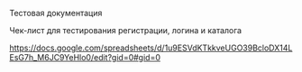 Тестовая документация

Чек-лист для тестирования регистрации, логина и каталога

https://docs.google.com/spreadsheets/d/1u9ESVdKTkkveUGO39BcloDX14LEsG7h_M6JC9YeHlo0/edit?gid=0#gid=0
